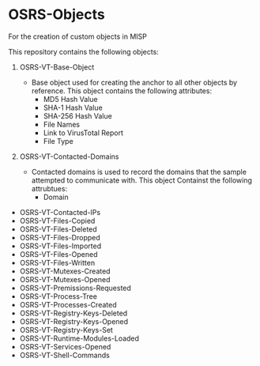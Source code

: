 # OSRS-Objects
For the creation of custom objects in MISP

This repository contains the following objects:

1. OSRS-VT-Base-Object
   - Base object used for creating the anchor to all other objects by reference.  This object contains the following attributes:
     - MD5 Hash Value
     - SHA-1 Hash Value
     - SHA-256 Hash Value
     - File Names
     - Link to VirusTotal Report
     - File Type
  
2. OSRS-VT-Contacted-Domains
   - Contacted domains is used to record the domains that the sample attempted to communicate with.  This object Containst the following attrubtues:
     - Domain
* OSRS-VT-Contacted-IPs
* OSRS-VT-Files-Copied
* OSRS-VT-Files-Deleted
* OSRS-VT-Files-Dropped
* OSRS-VT-Files-Imported
* OSRS-VT-Files-Opened
* OSRS-VT-Files-Written
* OSRS-VT-Mutexes-Created
* OSRS-VT-Mutexes-Opened
* OSRS-VT-Premissions-Requested
* OSRS-VT-Process-Tree
* OSRS-VT-Processes-Created
* OSRS-VT-Registry-Keys-Deleted
* OSRS-VT-Registry-Keys-Opened
* OSRS-VT-Registry-Keys-Set
* OSRS-VT-Runtime-Modules-Loaded
* OSRS-VT-Services-Opened
* OSRS-VT-Shell-Commands
